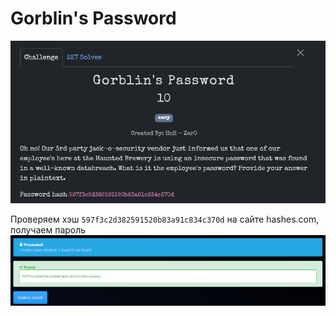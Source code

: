 # Gorblin's Password

![img.png](task%2Fimg.png)

Проверяем хэш `597f3c2d382591520b83a91c834c370d` на сайте hashes.com, получаем пароль \
![img.png](img.png)